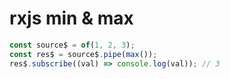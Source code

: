 # rxjs min & max

```js
const source$ = of(1, 2, 3);
const res$ = source$.pipe(max());
res$.subscribe((val) => console.log(val)); // 3
```
